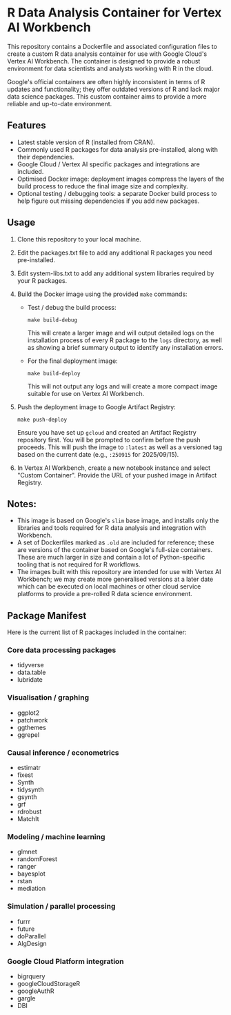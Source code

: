 # R Data Analysis Container for Vertex AI Workbench

This repository contains a Dockerfile and associated configuration files to create a custom R data analysis container for use with Google Cloud's Vertex AI Workbench. The container is designed to provide a robust environment for data scientists and analysts working with R in the cloud.

Google's official containers are often highly inconsistent in terms of R updates and functionality; they offer outdated versions of R and lack major data science packages. This custom container aims to provide a more reliable and up-to-date environment.

## Features
- Latest stable version of R (installed from CRAN).
- Commonly used R packages for data analysis pre-installed, along with their dependencies.
- Google Cloud / Vertex AI specific packages and integrations are included.
- Optimised Docker image: deployment images compress the layers of the build process to reduce the final image size and complexity.
- Optional testing / debugging tools: a separate Docker build process to help figure out missing dependencies if you add new packages.

## Usage
1. Clone this repository to your local machine.
2. Edit the packages.txt file to add any additional R packages you need pre-installed.
3. Edit system-libs.txt to add any additional system libraries required by your R packages.
4. Build the Docker image using the provided `make` commands:
    - Test / debug the build process:
      ```
      make build-debug
      ```
      This will create a larger image and will output detailed logs on the installation process of every R package to the `logs` directory, as well as showing a brief summary output to identify any installation errors.

    - For the final deployment image:
      ```
      make build-deploy
      ```
      This will not output any logs and will create a more compact image suitable for use on Vertex AI Workbench.

5. Push the deployment image to Google Artifact Registry:
   ```
   make push-deploy
   ```
    Ensure you have set up `gcloud` and created an Artifact Registry repository first. You will be prompted to confirm before the push proceeds.
    This will push the image to `:latest` as well as a versioned tag based on the current date (e.g., `:250915` for 2025/09/15).
6. In Vertex AI Workbench, create a new notebook instance and select "Custom Container". Provide the URL of your pushed image in Artifact Registry.


## Notes:
- This image is based on Google's `slim` base image, and installs only the libraries and tools required for R data analysis and integration with Workbench.
- A set of Dockerfiles marked as `.old` are included for reference; these are versions of the container based on Google's full-size containers. These are much larger in size and contain a lot of Python-specific tooling that is not required for R workflows.
- The images built with this repository are intended for use with Vertex AI Workbench; we may create more generalised versions at a later date which can be executed on local machines or other cloud service platforms to provide a pre-rolled R data science environment.

## Package Manifest

Here is the current list of R packages included in the container:

### Core data processing packages
- tidyverse
- data.table
- lubridate

### Visualisation / graphing
- ggplot2
- patchwork
- ggthemes
- ggrepel

### Causal inference / econometrics
- estimatr
- fixest
- Synth
- tidysynth
- gsynth
- grf
- rdrobust
- MatchIt

### Modeling / machine learning
- glmnet
- randomForest
- ranger
- bayesplot
- rstan
- mediation

### Simulation / parallel processing
- furrr
- future
- doParallel
- AlgDesign

### Google Cloud Platform integration
- bigrquery
- googleCloudStorageR
- googleAuthR
- gargle
- DBI